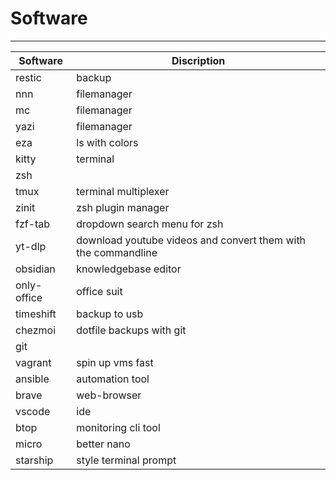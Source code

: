 # Software
--- 



| **Software** | **Discription**                                               |
| ------------ | ------------------------------------------------------------- |
| restic       | backup                                                        |
| nnn          | filemanager                                                   |
| mc           | filemanager                                                   |
| yazi         | filemanager                                                   |
| eza          | ls with colors                                                |
| kitty        | terminal                                                      |
| zsh          |                                                               |
| tmux         | terminal multiplexer                                          |
| zinit        | zsh plugin manager                                            |
| fzf-tab      | dropdown search menu for zsh                                  |
| yt-dlp       | download youtube videos and convert them with the commandline |
| obsidian     | knowledgebase editor                                          |
| only-office  | office suit                                                   |
| timeshift    | backup to usb                                                 |
| chezmoi      | dotfile backups with git                                      |
| git          |                                                               |
| vagrant      | spin up vms fast                                              |
| ansible      | automation tool                                               |
| brave        | web-browser                                                   |
| vscode       | ide                                                           |
| btop         | monitoring cli tool                                           |
| micro        | better nano                                                   |
| starship     | style terminal prompt                                         |




